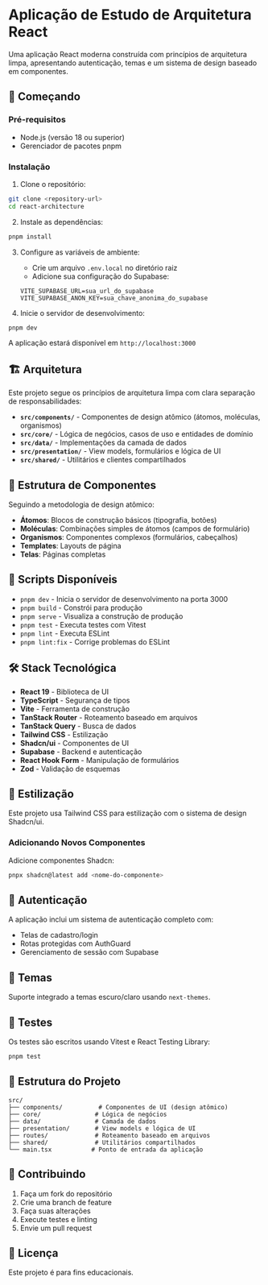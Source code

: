 # Aplicação de Estudo de Arquitetura React

Uma aplicação React moderna construída com princípios de arquitetura limpa, apresentando autenticação, temas e um sistema de design baseado em componentes.

## 🚀 Começando

### Pré-requisitos

- Node.js (versão 18 ou superior)
- Gerenciador de pacotes pnpm

### Instalação

1. Clone o repositório:
```bash
git clone <repository-url>
cd react-architecture
```

2. Instale as dependências:
```bash
pnpm install
```

3. Configure as variáveis de ambiente:
   - Crie um arquivo `.env.local` no diretório raiz
   - Adicione sua configuração do Supabase:
   ```env
   VITE_SUPABASE_URL=sua_url_do_supabase
   VITE_SUPABASE_ANON_KEY=sua_chave_anonima_do_supabase
   ```

4. Inicie o servidor de desenvolvimento:
```bash
pnpm dev
```

A aplicação estará disponível em `http://localhost:3000`

## 🏗️ Arquitetura

Este projeto segue os princípios de arquitetura limpa com clara separação de responsabilidades:

- **`src/components/`** - Componentes de design atômico (átomos, moléculas, organismos)
- **`src/core/`** - Lógica de negócios, casos de uso e entidades de domínio
- **`src/data/`** - Implementações da camada de dados
- **`src/presentation/`** - View models, formulários e lógica de UI
- **`src/shared/`** - Utilitários e clientes compartilhados

## 🧱 Estrutura de Componentes

Seguindo a metodologia de design atômico:
- **Átomos**: Blocos de construção básicos (tipografia, botões)
- **Moléculas**: Combinações simples de átomos (campos de formulário)
- **Organismos**: Componentes complexos (formulários, cabeçalhos)
- **Templates**: Layouts de página
- **Telas**: Páginas completas

## 🔧 Scripts Disponíveis

- `pnpm dev` - Inicia o servidor de desenvolvimento na porta 3000
- `pnpm build` - Constrói para produção
- `pnpm serve` - Visualiza a construção de produção
- `pnpm test` - Executa testes com Vitest
- `pnpm lint` - Executa ESLint
- `pnpm lint:fix` - Corrige problemas do ESLint

## 🛠️ Stack Tecnológica

- **React 19** - Biblioteca de UI
- **TypeScript** - Segurança de tipos
- **Vite** - Ferramenta de construção
- **TanStack Router** - Roteamento baseado em arquivos
- **TanStack Query** - Busca de dados
- **Tailwind CSS** - Estilização
- **Shadcn/ui** - Componentes de UI
- **Supabase** - Backend e autenticação
- **React Hook Form** - Manipulação de formulários
- **Zod** - Validação de esquemas

## 🎨 Estilização

Este projeto usa Tailwind CSS para estilização com o sistema de design Shadcn/ui.

### Adicionando Novos Componentes

Adicione componentes Shadcn:
```bash
pnpx shadcn@latest add <nome-do-componente>
```

## 🔐 Autenticação

A aplicação inclui um sistema de autenticação completo com:
- Telas de cadastro/login
- Rotas protegidas com AuthGuard
- Gerenciamento de sessão com Supabase

## 🌈 Temas

Suporte integrado a temas escuro/claro usando `next-themes`.

## 🧪 Testes

Os testes são escritos usando Vitest e React Testing Library:
```bash
pnpm test
```

## 📁 Estrutura do Projeto

```
src/
├── components/          # Componentes de UI (design atômico)
├── core/               # Lógica de negócios
├── data/               # Camada de dados
├── presentation/       # View models e lógica de UI
├── routes/             # Roteamento baseado em arquivos
├── shared/             # Utilitários compartilhados
└── main.tsx           # Ponto de entrada da aplicação
```

## 🤝 Contribuindo

1. Faça um fork do repositório
2. Crie uma branch de feature
3. Faça suas alterações
4. Execute testes e linting
5. Envie um pull request

## 📝 Licença

Este projeto é para fins educacionais.